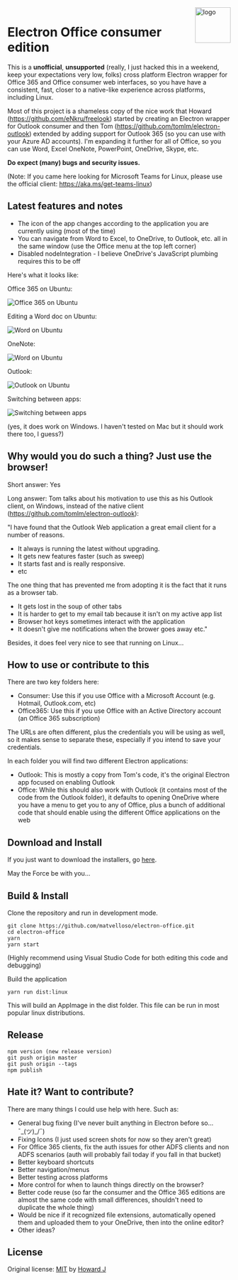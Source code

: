 <img src="build/icons/128x128.png" alt="logo" height="80" align="right" />

# Electron Office consumer edition

This is a **unofficial**, **unsupported** (really, I just hacked this in a weekend, keep your expectations very low, folks) cross platform Electron wrapper for Office 365 and Office consumer web interfaces, so you have have a consistent, fast, closer to a native-like experience across platforms, including Linux.

Most of this project is a shameless copy of the nice work that Howard (https://github.com/eNkru/freelook) started by creating an Electron wrapper for Outlook consumer and then Tom (https://github.com/tomlm/electron-outlook) extended by adding support for Outlook 365 (so you can use with your Azure AD accounts). I'm expanding it further for all of Office, so you can use Word, Excel OneNote, PowerPoint, OneDrive, Skype, etc.

**Do expect (many) bugs and security issues.**

(Note: If you came here looking for Microsoft Teams for Linux, please use the official client: https://aka.ms/get-teams-linux)

## Latest features and notes

* The icon of the app changes according to the application you are currently using (most of the time)
* You can navigate from Word to Excel, to OneDrive, to Outlook, etc. all in the same window (use the Office menu at the top left corner)
* Disabled nodeIntegration - I believe OneDrive's JavaScript plumbing requires this to be off

Here's what it looks like:

Office 365 on Ubuntu: 

![Office 365 on Ubuntu](./docs/img/office-linux.png)

Editing a Word doc on Ubuntu: 

![Word on Ubuntu](./docs/img/word.png)

OneNote: 

![Word on Ubuntu](./docs/img/onenote.png)

Outlook: 

![Outlook on Ubuntu](./docs/img/outlook.png)

Switching between apps: 

![Switching between apps](./docs/img/apps.png)

(yes, it does work on Windows. I haven't tested on Mac but it should work there too, I guess?)

## Why would you do such a thing? Just use the browser!

Short answer: Yes

Long answer: Tom talks about his motivation to use this as his Outlook client, on Windows, instead of the native client (https://github.com/tomlm/electron-outlook):

"I have found that the Outlook Web application a great email client for a number of reasons.

* It always is running the latest without upgrading.
* It gets new features faster (such as sweep)
* It starts fast and is really responsive.
* etc

The one thing that has prevented me from adopting it is the fact that it runs as a browser tab.

* It gets lost in the soup of other tabs
* It is harder to get to my email tab because it isn't on my active app list
* Browser hot keys sometimes interact with the application
* It doesn't give me notifications when the brower goes away etc."

Besides, it does feel very nice to see that running on Linux...

## How to use or contribute to this

There are two key folders here:

* Consumer: Use this if you use Office with a Microsoft Account (e.g. Hotmail, Outlook.com, etc)
* Office365: Use this if you use Office with an Active Directory account (an Office 365 subscription) 

The URLs are often different, plus the credentials you will be using as well, so it makes sense to separate these, especially if you intend to save your credentials.

In each folder you will find two different Electron applications:

* Outlook: This is mostly a copy from Tom's code, it's the original Electron app focused on enabling Outlook
* Office: While this should also work with Outlook (it contains most of the code from the Outlook folder), it defaults to opening OneDrive where you have a menu to get you to any of Office, plus a bunch of additional code that should enable using the different Office applications on the web

## Download and Install

If you just want to download the installers, go [here](https://github.com/matvelloso/electron-office/releases). 

May the Force be with you...

## Build & Install
Clone the repository and run in development mode.
```
git clone https://github.com/matvelloso/electron-office.git
cd electron-office
yarn
yarn start
```
(Highly recommend using Visual Studio Code for both editing this code and debugging)

Build the application 
```
yarn run dist:linux
```
This will build an AppImage in the dist folder. This file can be run in most popular linux distributions.

## Release
```
npm version (new release version)
git push origin master
git push origin --tags
npm publish
```
## Hate it? Want to contribute?

There are many things I could use help with here. Such as:

* General bug fixing (I've never built anything in Electron before so... ¯\_(ツ)_/¯)
* Fixing Icons (I just used screen shots for now so they aren't great)
* For Office 365 clients, fix the auth issues for other ADFS clients and non ADFS scenarios (auth will probably fail today if you fall in that bucket)
* Better keyboard shortcuts
* Better navigation/menus
* Better testing across platforms
* More control for when to launch things directly on the browser?
* Better code reuse (so far the consumer and the Office 365 editions are almost the same code with small differences, shouldn't need to duplicate the whole thing)
* Would be nice if it recognized file extensions, automatically opened them and uploaded them to your OneDrive, then into the online editor?
* Other ideas?

## License
Original license:
[MIT](https://github.com/eNkru/electron-xiami/blob/master/LICENSE) by [Howard J](https://enkru.github.io/)
